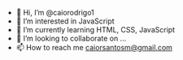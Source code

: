 - 👋 Hi, I’m @caiorodrigo1
- 👀 I’m interested in JavaScript
- 🌱 I’m currently learning HTML, CSS, JavaScript
- 💞️ I’m looking to collaborate on ...
- 📫 How to reach me caiorsantosm@gmail.com

<!---
caiorodrigo1/caiorodrigo1 is a ✨ special ✨ repository because its `README.md` (this file) appears on your GitHub profile.
You can click the Preview link to take a look at your changes.
--->
